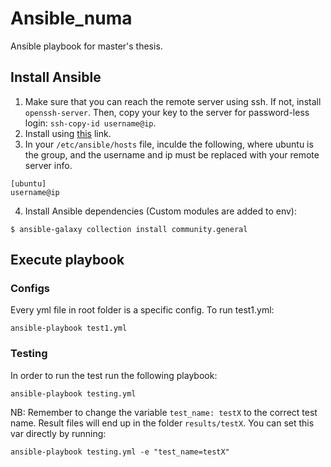 # Ansible_numa
Ansible playbook for master's thesis.

## Install Ansible
1. Make sure that you can reach the remote server using ssh. If not, install `openssh-server`. Then, copy your key to the server for password-less login: `ssh-copy-id username@ip`.
2. Install using [this](https://docs.ansible.com/ansible/latest/installation_guide/index.html) link.
3. In your `/etc/ansible/hosts` file, inculde the following, where ubuntu is the group, and the username and ip must be replaced with your remote server info.

```
[ubuntu]
username@ip
```

4. Install Ansible dependencies (Custom modules are added to env):

```
$ ansible-galaxy collection install community.general
```

## Execute playbook

### Configs
Every yml file in root folder is a specific config. To run test1.yml:

    ansible-playbook test1.yml

### Testing
In order to run the test run the following playbook:

    ansible-playbook testing.yml

NB: Remember to change the variable `test_name: testX` to the correct test name. Result files will end up in the folder `results/testX`. You can set this var directly by running:

    ansible-playbook testing.yml -e "test_name=testX"
